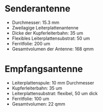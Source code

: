 # Senderantenne

* Durchmesser: 15.3 mm
* Zweilagige Leiterplattenantenne
* Dicke der Kupferleiterbahn: 35 um
* Flexibles Leiterplattensubstrat: 50 um
* Ferritfolie: 200 um
* Gesamtvolumen der Antenne: 168 qmm

# Empfangsantenne

* Leiterplattenspule: 10 mm Durchmesser
* Kupferleiterbahn: 35 um
* Leiterplattensubstrat: flexibel, 50 um dick
* Ferritfolie: 100 um
* Gesamtvolumen: 22 qmm
